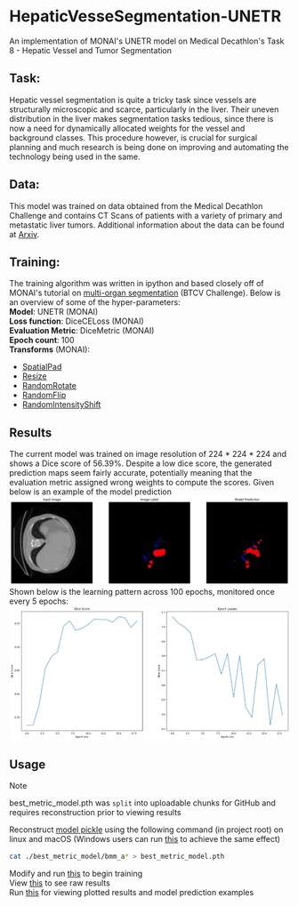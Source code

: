# HepaticVesseSegmentation-UNETR
 An implementation of MONAI's UNETR model on Medical Decathlon's Task 8 - Hepatic Vessel and Tumor Segmentation

## Task:
Hepatic vessel segmentation is quite a tricky task since vessels are structurally microscopic and scarce, particularly in the liver. Their uneven distribution in the liver makes segmentation tasks tedious, since there is now a need for dynamically allocated weights for the vessel and background classes. This procedure however, is crucial for surgical planning and much research is being done on improving and automating the technology being used in the same.

## Data:
This model was trained on data obtained from the Medical Decathlon Challenge and contains CT Scans of patients with a variety of primary and metastatic liver tumors. Additional information about the data can be found at [Arxiv](https://arxiv.org/pdf/1902.09063).

## Training:
The training algorithm was written in ipython and based closely off of MONAI's tutorial on [multi-organ segmentation](https://github.com/Project-MONAI/tutorials/blob/main/3d_segmentation/unetr_btcv_segmentation_3d.ipynb) (BTCV Challenge). Below is an overview of some of the hyper-parameters:  
**Model**: UNETR (MONAI)  
**Loss function**: DiceCELoss (MONAI)  
**Evaluation Metric**: DiceMetric (MONAI)  
**Epoch count**: 100  
**Transforms** (MONAI):
 - [SpatialPad](https://docs.monai.io/en/stable/transforms.html#monai.transforms.SpatialPad)
 - [Resize](https://docs.monai.io/en/stable/transforms.html#resize)
 - [RandomRotate](https://docs.monai.io/en/stable/transforms.html#monai.transforms.RandRotate90)
 - [RandomFlip](https://docs.monai.io/en/stable/transforms.html#randflip)
 - [RandomIntensityShift](https://docs.monai.io/en/stable/transforms.html#monai.transforms.RandShiftIntensity)

## Results
The current model was trained on image resolution of 224 * 224 * 224 and shows a Dice score of 56.39%. Despite a low dice score, the generated prediction maps seem fairly accurate, potentially meaning that the evaluation metric assigned wrong weights to compute the scores. Given below is an example of the model prediction   
![result image - .readme_files/result.png](.readme_files/result.png)
Shown below is the learning pattern across 100 epochs, monitored once every 5 epochs:
![plot image - .readme_files/plot.png](.readme_files/plot.png)

## Usage
> [!NOTE]  
> best_metric_model.pth was `split` into uploadable chunks for GitHub and requires reconstruction prior to viewing results

Reconstruct [model pickle](/best_metric_model/) using the following command (in project root) on linux and macOS (Windows users can run [this](/best_metric_model/merge.ps1) to achieve the same effect)  
```bash
cat ./best_metric_model/bmm_a* > best_metric_model.pth
```
Modify and run [this](/HepaticVesselSegmentation3.ipynb) to begin training  
View [this](/savefile.json) to see raw results  
Run [this](/Results.ipynb) for viewing plotted results and model prediction examples  